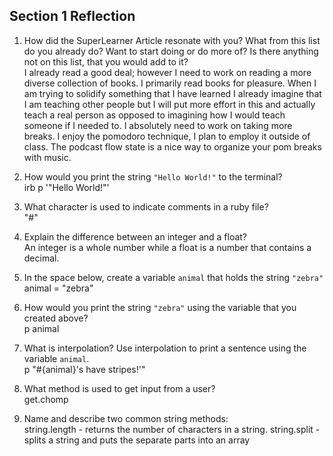 ## Section 1 Reflection

1. How did the SuperLearner Article resonate with you? What from this list do you already do? Want to start doing or do more of? Is there anything not on this list, that you would add to it?  
I already read a good deal; however I need to work on reading a more diverse collection of books. I primarily read books for pleasure. When I am trying to solidify something that I have learned I already imagine that I am teaching other people but I will put more effort in this and actually teach a real person as opposed to imagining how I would teach someone if I needed to. I absolutely need to work on taking more breaks. I enjoy the pomodoro technique, I plan to employ it outside of class. The podcast flow state is a nice way to organize your pom breaks with music.

2. How would you print the string `"Hello World!"` to the terminal?  
 irb p '"Hello World!"'

3. What character is used to indicate comments in a ruby file?  
"#"

4. Explain the difference between an integer and a float?  
An integer is a whole number while a float is a number that contains a decimal.

5. In the space below, create a variable `animal` that holds the string `"zebra"`  
animal = "zebra"

6. How would you print the string `"zebra"` using the variable that you created above?  
p animal

7. What is interpolation? Use interpolation to print a sentence using the variable `animal`.  
p "#{animal}'s have stripes!'"

8. What method is used to get input from a user?  
get.chomp

9. Name and describe two common string methods:  
string.length - returns the number of characters in a string.
string.split - splits a string and puts the separate parts into an array
